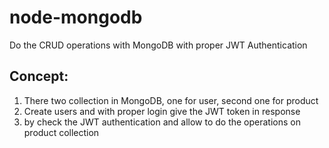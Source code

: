 # node-mongodb
Do the CRUD operations with MongoDB with proper JWT Authentication

## Concept:
1. There two collection in MongoDB, one for user, second one for product 
2. Create users and with proper login give the JWT token in response
3. by check the JWT authentication and allow to do the operations on product collection
